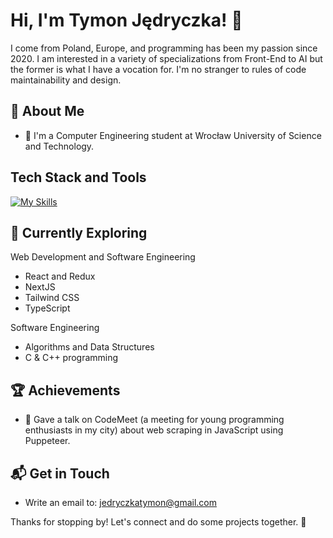 # Hi, I'm Tymon Jędryczka! 👋

I come from Poland, Europe, and programming has been my passion since 2020. I am interested in a variety of specializations from Front-End to AI but the former is what I have a vocation for. I'm no stranger to rules of code maintainability and design.

## 🚀 About Me

- 🔭 I'm a Computer Engineering student at Wrocław University of Science and Technology.

## Tech Stack and Tools
[![My Skills](https://skillicons.dev/icons?i=html,css,scss,js,ts,react,nextjs,nodejs,python,git,github,vscode,figma)](https://skillicons.dev)

## 🌱 Currently Exploring

Web Development and Software Engineering
  - React and Redux
  - NextJS
  - Tailwind CSS
  - TypeScript

Software Engineering
  - Algorithms and Data Structures
  - C & C++ programming

 ## 🏆 Achievements

- 🎤 Gave a talk on CodeMeet (a meeting for young programming enthusiasts in my city) about web scraping in JavaScript using Puppeteer.

## 📬 Get in Touch

- Write an email to: jedryczkatymon@gmail.com

Thanks for stopping by! Let's connect and do some projects together. 🚀
